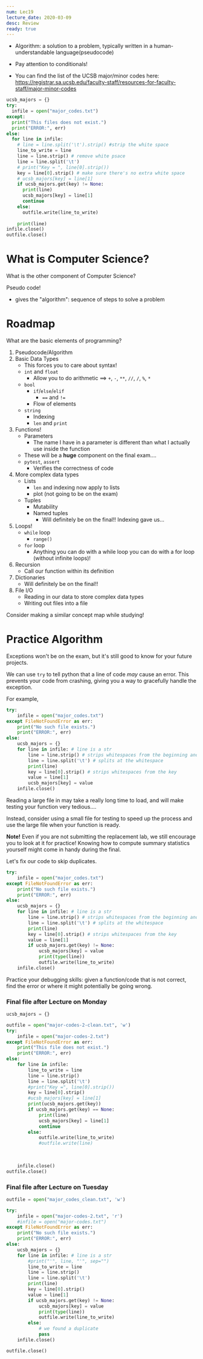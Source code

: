 ```yaml
---
num: Lec19
lecture_date: 2020-03-09
desc: Review
ready: true
---
```

* Algorithm: a solution to a problem, typically written in a human-understandable language(pseudocode)

* Pay attention to conditionals!

* You can find the list of the UCSB major/minor codes here: <https://registrar.sa.ucsb.edu/faculty-staff/resources-for-faculty-staff/major-minor-codes>

```python
ucsb_majors = {}
try:
  infile = open("major_codes.txt")
except:
  print("This files does not exist.")
  print("ERROR:", err)
else:
  for line in infile:
    # line = line.split('\t').strip() #strip the white space
    line_to_write = line
    line = line.strip() # remove white psace
    line = line.split('\t')
    # print("Key = ", line[0].strip())
    key = line[0].strip() # make sure there's no extra white space
    # ucsb_majors[key] = line[1]
    if ucsb_majors.get(key) != None:
      print(line)
      ucsb_majors[key] = line[1]
      continue
    else:
      outfile.write(line_to_write)
    
    print(line)
infile.close()
outfile.close()
```
# What is Computer Science?

What is the other component of Computer Science?

Pseudo code!
- gives the "algorithm": sequence of steps to solve a problem

# Roadmap

What are the basic elements of programming?
1. Pseudocode/Algorithm
2. Basic Data Types
    - This forces you to care about syntax!
    - `int` and `float`
        - Allow you to do arithmetic ==> `+`, `-`, `**`, `//`, `/`, `%`, `*`
    - `bool`
        - `if`/`else`/`elif`
            - `==` and `!=`
        - Flow of elements
    - `string`
        - Indexing
        - `len` and `print`
3. Functions!
    - Parameters
        - The name I have in a parameter is different than what I actually use inside the function
    - These will be a **huge** component on the final exam....
    - `pytest`, `assert`
        - Verifies the correctness of code
4. More complex data types
    - Lists
        - `len` and indexing now apply to lists
        - plot (not going to be on the exam)
    - Tuples
        - Mutability
        - Named tuples
            - Will definitely be on the final!!
Indexing gave us...
5. Loops!
    - `while` loop
        - `range()`
    - `for` loop
        - Anything you can do with a while loop you can do with a for loop (without infinite loops)!
6. Recursion
    - Call our function within its definition
7. Dictionaries
    - Will definitely be on the final!!
8. File I/O
    - Reading in our data to store complex data types
    - Writing out files into a file
    
Consider making a similar concept map while studying!

# Practice Algorithm

Exceptions won't be on the exam, but it's still good to know for your future projects.

We can use `try` to tell python that a line of code *may* cause an error. This prevents your code from crashing, giving you a way to gracefully handle the exception.

For example,
```python
try:
    infile = open("major_codes.txt")
except FileNotFoundError as err:
    print("No such file exists.")
    print("ERROR:", err) 
else:
    ucsb_majors = {}
    for line in infile: # line is a str
        line = line.strip() # strips whitespaces from the beginning and end of line
        line = line.split('\t') # splits at the whitespace
        print(line)
        key = line[0].strip() # strips whitespaces from the key
        value = line[1]
        ucsb_majors[key] = value
    infile.close()
```

Reading a large file in may take a really long time to load, and will make testing your function very tedious....

Instead, consider using a small file for testing to speed up the process and use the large file when your function is ready.

**Note!** Even if you are not submitting the replacement lab, we still encourage you to look at it for practice! Knowing how to compute summary statistics yourself might come in handy during the final.

Let's fix our code to skip duplicates.
```python
try:
    infile = open("major_codes.txt")
except FileNotFoundError as err:
    print("No such file exists.")
    print("ERROR:", err) 
else:
    ucsb_majors = {}
    for line in infile: # line is a str
        line = line.strip() # strips whitespaces from the beginning and end of line
        line = line.split('\t') # splits at the whitespace
        print(line)
        key = line[0].strip() # strips whitespaces from the key
        value = line[1]
        if ucsb_majors.get(key) != None:
            ucsb_majors[key] = value
            print(type(line))
            outfile.write(line_to_write)
    infile.close()
```


Practice your debugging skills: given a function/code that is not correct, find the error or where it might potentially be going wrong.


### Final file after Lecture on Monday

```python
ucsb_majors = {}

outfile = open("major-codes-2-clean.txt", 'w')
try:
    infile = open("major-codes-2.txt")
except FileNotFoundError as err:
    print("This file does not exist.")
    print("ERROR:", err)
else:
    for line in infile:
        line_to_write = line
        line = line.strip()
        line = line.split('\t')
        #print("Key =", line[0].strip())
        key = line[0].strip()
        #ucsb_majors[key] = line[1]
        print(ucsb_majors.get(key))
        if ucsb_majors.get(key) == None:
            print(line)
            ucsb_majors[key] = line[1]
            continue
        else:
            outfile.write(line_to_write)
            #outfile.write(line)
        
        
        
    infile.close()
outfile.close()

```


### Final file after Lecture on Tuesday

```python
outfile = open("major_codes_clean.txt", 'w')

try:
    infile = open("major-codes-2.txt", 'r')
    #infile = open("major-codes.txt")
except FileNotFoundError as err:
    print("No such file exists.")
    print("ERROR:", err)
else:
    ucsb_majors = {}
    for line in infile: # line is a str
        #print("'", line, "'", sep="")
        line_to_write = line
        line = line.strip()
        line = line.split('\t')
        print(line)
        key = line[0].strip()
        value = line[1]
        if ucsb_majors.get(key) != None:
            ucsb_majors[key] = value
            print(type(line))
            outfile.write(line_to_write)
        else:
            # we found a duplicate
            pass
    infile.close()

outfile.close()
```

